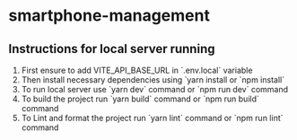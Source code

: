 # smartphone-management

## Instructions for local server running

<ol>
<li>First ensure to add VITE_API_BASE_URL in `.env.local` variable</li>
<li>Then install necessary dependencies using `yarn install or `npm install`</li>
<li>To run local server use `yarn dev` command or `npm run dev` command</li>
<li>To build the project run `yarn build` command or `npm run build` command</li>
<li>To Lint and format the project run `yarn lint` command or `npm run lint` command</li>
</ol>
